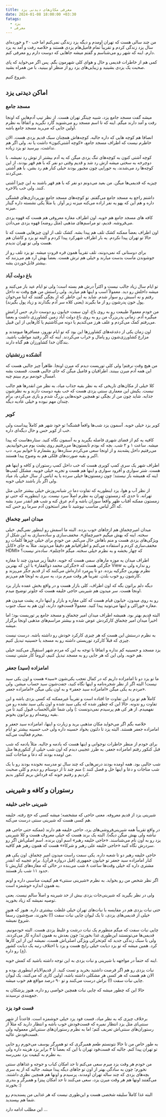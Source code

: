 ```yaml
---
title: معرفی مکان‌های دیدنی یزد
date: 2024-01-08 18:00:00 +03:30
fatags:
  - یزد
  - معرفی
---
```

من چند سالی هست که تهران اومدم و دیگه یزد زندگی نمی‌کنم اما خب ۲۰ و خورده‌ای سال یزد زندگی کردم و تقریباً تمام فامیل‌هام یزدی هستند و خلاصه رفت و آمد به یزد دارم. اینه که شهر رو می‌شناسم و گفتم میشه جاهایی که دوست دارم رو معرفی کنم. 

کمی هم از خاطرات قدیمی و حال و هوای کلی شهرمون بگم. پس اگر می‌خواید که پای صحبت یک یزدی بشینید و زیبایی‌های یزد رو از منظر او ببینید، با من همراه بشید.

شروع کنیم. 
## اماکن دیدنی یزد 
### مسجد جامع
میشه گفت مسجد جامع یزد، شبیه چیتگر تهران هست. از نظر تیپ آدم‌هایی که اونجا رفت و آمد دارند میگم. اینه که تا اسم مسجد رو می‌شنوید گارد نگیرید و اتفاقاً به نظرم اولین جایی که می‌رید مسجد جامع باشه. 

انصافا هم کوچه هایی که داره جالبه. کوچه‌هاش همچنان سبک قدیم یزدی هست. الان خاطرم نیست که اطراف مسجد جامع، «کوچه آشتی‌کنون» داشت یا نه. ولی اگر هم نداشت، بپرسید تو یزد زیاده. 

کوچه آشتی کنون به کوچه‌های تنگ یزدی میگن که یه آدم بیشتر از توش رد نمیشه. با دوچرخه به سختی میشه ازش رد شد و قدیم وقتی دو نفر که با هم قهر بودند، از این کوچه‌ها رد می‌شدند، یه جورایی چون مجبور بودند خیلی کنار هم رد بشن، با هم آشتی می‌کردند.

چیزیه که قدیمی‌ها میگن. من بعید می‌دونم دو نفر که با هم قهر باشند به این چیزا آشتی کنند. ولی خب بالاخره. 

داشتم راجع به مسجد جامع می‌گفتم. تو کوچه‌های مسجد جامع نورپردازی‌های قشنگی داره و هم این که یهو یه نفر اراده می‌کنه میزنه زیر آواز. یا مثلاً یکی نشسته داره گیتار میزنه. 

کافه های مسجد جامع هم خوبه. اون اطراف مغازه معروفی هم هست که قهوه یزدی می‌فروشه. قدیم، تو مراسم‌های مذهبی (مثل روضه) قهوه یزدی‌ می‌دادن. 

اون اطراف بعضاً ممکنه کشک تلف هم پیدا بشه. کشک تلف از اون چیزهایی هست که تا حالا تو تهران پیدا نکردم. یه بار اطراف شهرکرد پیدا کردم و البته تو یزد و کاشان هم هست ولی تو تهران ندیدم. 

برای دوستانی که نمی‌دونند، تلف تقریباً همون قره قروت میشه. تو یزد تلف رو از جوشوندن ماست بدست میارند و خیلی هم ترش هست. بعضاً بهش آرد هم می‌زنند که بیشتر قابل‌خوردن بشه. 

### باغ دولت آباد
تو ایام سال زیاد جالب نیست و اکثراً درش هم بسته است؛ ولی تو ایام عید باز می‌کنند و میشه داخلش رو دید. معمولاً اسب و اینها هم میارند. ولی راستش من هیچ وقت نه داخل رفتم و نه اسبش رو سوار شدم. شاید به این خاطر که از بچگی گفتند که اینا می‌خوان پول خون پدرشون رو از ما بگیرند (یعنی کلاه سر آدم بگذارند و زیاد پول بگیرند).

من خودم معمولا طبیعت رو به روی باغ، اون سمت خیابون رو دوست دارم. حس آرامش میگیره آدم. زمانی پدربزرگ من رو به روی باغ دولت آباد زمین کشاورزی داشت و بعضاً می‌رفتم کمک می‌کردم و علف هرز می‌کندیم یا دونه می‌کاشتیم یا کارهایی از این قبیل. 

اون زمان یکی از دغدغه‌های کشاورزها این بود که تو ایام نوروز، مسافرها میومدند و مزارع کشاورزی‌شون رو پامال و خراب می‌کردند. اینه که اگر رفتید مواظب باشید. بندگان خدا کشاورزان هم گناه دارند. 
### آتشکده زرتشتیان 
من هیچ وقت نرفتم! ولی کلی توریست دیدم که میرن اونجا. ظاهراً چیز جالبی هست که این همه آدم میرن ببینند. اطرافیان و فامیل میگن که جای جالبی هست. قسمت بشه امسال خودمم برم ببینم چیه. 

کلا خیلی از مکان‌های تاریخی که به نظر بقیه جذاب میاد، به نظر من انقدرها هم جالب نیست. یکیش این معماری سنتی یزدی هست که خب بقیه دوست دارند و به نظرشون جذابه. شاید چون من از بچگی تو همچین خونه‌هایی بزرگ شدم و بازی می‌کردم، برام چندان مهم نبوده و خیلی عادیه دیگه. 

### کویر
کویر یزد خیلی خوبه. آسمون یزد شب‌ها واقعاً قشنگه! تو خود شهر هم کاملاً پیداست ولی خب از کویر حس و حال دیگه‌ای داره. 

کافیه یه کم از فضای شهری فاصله بگیرید و به آسمون نگاه کنید. ستاره‌هاست که پیدا میشه. ساعت ۱ و ۲ شب. بچه که بودم تابستون‌ها می‌رفتیم روی پشت بوم می‌خوابیدیم. می‌رفتیم داخل پشه‌بند و از اونجا سعی می‌کردم ستاره‌ها رو بشمارم تا خوابم ببره. دب اکبر و بقیه صورت‌های فلکی هم به وضوح پیدا هستند. 

اطراف شهر یک سری کمپ کویری هست که خب داخل کمپ رستوران و کافه و اینها هم هست. شتر سواری و آفرود سواری و اینها هم هست و تجربه خیلی خوبیه. مشکل کمپ‌ها اینه که همیشه باز نیستند؛ چون زمستون‌ها خیلی سرده یا یه ایامی از سال خیلی باد میاد ولی اگر باز باشند خیلی خوبه. 

از نظر آب و هوا، یزد اینطوریه که تفاوت دما در شبانه‌روزش خیلی بیشتر جایی مثل تهرانه. تا حدی که زمستون‌ تهران به نظرم اصلاً سرد نیست. یزد اینطوریه که حتی تو زمستون ممکنه آفتاب ظهر واقعاً سوزان باشه و آدم عرق کنه و شب هم انقدر سرد بشه که اگر لباس مناسب نپوشید تا مغز استخون آدم سرما رو حس کنه. 
### میدان امیر چخماق
میدان امیرچخماق هم ازجاهای خوب یزده. البته ما اسمش رو اینطور نمی‌گیم. خیلی سخته. اینه که بهش میگیم «میرچماق». مخفف‌سازی و ساده‌سازی به این شکل از ویژگی‌های یزدی هست و منم باهاش حال می‌کنم. من خودم برای خیلی چیزها کلمات رو مخفف‌سازی کردم و استفاده می‌کنم و اطرافیانم هم دقیقاً می‌دونند. مثلاً به جای «کابل HDMI» که چهار بخشه و به نظرم خیلی سخته. میگم  «اچتلم». ساده‌تر نیست؟ 

اطراف میدان یه موزه مارهای سمی هست که خوبه. دقیقاً زیر میدون چند تا مغازه جگرکی هست که «جگرکی محمد ذوالفقار» با این که بهترین View رو نداره ولی به نظرم بهترین جگرکیه یزده. دو تا پیرمرد اداره‌اش می‌کنند که از قدیم جگر می‌پزند و کارشون رو خوب بلدن. تقریباً هر وقت میرم یزد، یه سری به اونجا هم می‌زنم. 

دیگه دلم براتون بگه که اون اطراف، کلی بازار هست و در واقع بخش عمده بازار یزد اونجا هست. سر میدون هم شیرینی حاجی خلیفه هست که جلوتر توضیح میدم. 

رو به روی میدون، خیابون قیام هست که کلی مغازه و بازار و اینها داره. پشت میدون هم مغازه خوراکی و اینها می‌تونید پیدا کنید. معمولاً فست‌فود دارند، اون هم به سبک جنوب. 

البته قدیم بهتر بود. همیشه اطراف میدان امیر چخماق و مسجد جامع پر توریست بود؛ اما اخیراً میدان امیر چخماق کارکردش عوض شده و بیشتر مراسم‌های مذهبی اونجا برگزار میشه. 

به نظرم درستش این هست که هر چیزی کارکرد خودش رو داشته باشه. درست نیست چیزی که قبلاً کارکرد توریستی داشته رو به مسجد یا حسینیه تبدیل کنیم. 

یزد مسجد و حسینیه کم نداره و اتفاقا با توجه به این که مردم شهر استقبال می‌کنند خیلی هم خوبه. ولی این که هر جایی رو به مسجد تبدیل کنیم، لزوماً کار مثبتی نیست. 

### امامزاده (سید) جعفر
ما تو یزد دو تا امامزاده داریم که در کمال تعجب یکی‌شون «سید» هست و اون یکی سید نیست! البته اگر از نظر شجره‌نامه و اینها نگاه کنید، جفت‌شون سید حساب میشن. ولی مردم به یکی میگن «امامزاده سید جعفر» و به اون یکی میگن «امامزاده جعفر». 

کاملاً هم تو یزد این تفاوت جا افتاده است و تقریباً غیرممکنه که کسی یزدی باشه و این تفاوت رو ندونه. حالا این که چطور شده که یکی سید شده و اون یکی سید نشده رو من نفهمیدم. از هر کی هم پرسیدم نمی‌دونست :) ولی شما علی‌الحساب قبول کنید تا من بقیه روضه‌ام رو براتون بخونم. 

خلاصه بگم اگر می‌خواید مکان مذهبی برید و زیارت و اینها، امامزاده سید جعفر و امامزاده جعفر هستند. البته یزد تا دلتون بخواد حسینه داره ولی خب حسینه بیشتر تو ایام محرم فعالیت می‌کنه.

برای خودم از منظر خاطرات نوجوانی و اینها هست که یادمه و جالبه. مثلاً یادمه که شب قبل کنکور رفتم امامزاده جعفر. به طرز عجیبی دیدم که اون شب خیلی از کنکوری‌ها مثل من اومده بودند که دعا و مناجات کنند. 

شب جالبی بود. همه اومده بودند درس‌هایی که چند سال تو مدرسه نخونده بودند رو با یک شب مناجات و دعا و اینها حل و فصل کنند :) منم چند تا از دوستام رو دیدم و کلی صحبت کردیم و رفتیم خونه که فرداش بریم کنکور بدیم. 

## رستوران و کافه و شیرینی
### شیرینی حاجی خلیفه
شیرینی یزد از قدیم معروفه. معنی حاجی که مشخصه؛ میشه کسی که حج رفته. خلیفه هم کسی هست که شیرینی سنتی درست می‌کنه. 

در واقع تقریباً همه شیرینی‌فروشی‌های یزد، حاجی خلیفه هم دارند (ممکنه حتی حاجی هم نباشه ولی بهش میگن دیگه). البته یک برند هست که خیلی معروف هست و کلا شیرینی یزد رو به اون نام می‌شناسند. «حاجی خلیفه رهبر» اسم اون برنده. اسم اصلی‌اش اگر رو سردرش نگاه کنید «حاجی خلیفه علی رهبر و شرکاء» هست که همون رهبر هم کافیه. 

حاجی خلیفه رهبر دو تا شعبه داره. یکی سمت راست میدون امیر چخماق. اون یکی هم کنار امامزاده سید جعفر تو خیابون جمهوری (قبل دروازه قرآن). برام عجیبه که انقدر مشتری داره که خیلی وقت‌ها ساعت ۸ شب می‌بنده در حالی که مغازه‌های کناریش تا حدود ۱۱ شب باز هستند. 

اگر نظر شخص من رو بخواید. به نظرم «شیرینی سنتی» هم کیفیت مناسبی داره و اونم به همون اندازه خوشمزه است. 

ولی در نظر بگیرید که شیرینی‌جات یزدی بیش از حد شیرینه و اصلاً سالم نیست. یعنی توصیه نمیشه که زیاد بخورید. 

حتی نبات یزدی هم در مقایسه با نبات‌های تهران خیلی غلظت بیشتری داره. هنوز که هنوز خیلی از قدیمی‌های یزدی، تا یک لیوان چایی نبات سفت‌ (!) نخورند، صبح‌شون رسماً شروع نمیشه. 

چایی نبات سفت که میگم منظورم یک نبات درشت و غلیظ یزدی هست. البته خودمونیم. قدیمی‌ها می‌تونستند این‌طوری غذا بخورند؛ چون بعدش به همون اندازه کار می‌کردند. ولی با سبک زندگی جدید که کم‌تحرکی ویژگی اصلی‌اش هست، نمیشه این از این کارها کرد. همین میشه که تو یزد دیابت خیلی رایج هست و یزد با اختلاف رتبه یک دیابت کشور رو داره ([+](https://www.irna.ir/news/84939704/%DB%8C%D8%B2%D8%AF-%D8%B1%D8%AA%D8%A8%D9%87-%D9%86%D8%AE%D8%B3%D8%AA-%D8%B4%DB%8C%D9%88%D8%B9-%D8%AF%DB%8C%D8%A7%D8%A8%D8%AA-%DA%A9%D8%B4%D9%88%D8%B1-%D8%B1%D8%A7-%D8%AF%D8%A7%D8%B1%D8%A7%D8%B3%D8%AA)). 

اینه که حتماً در مواجهه با شیرینی و نبات یزدی به این توجه داشته باشید که کمش خوبه. 

نبات یزدی رو هم اگر فرصت داشتید بخرید و تست کنید. از قدیم‌الایام اینطوری بوده و الان هم هست که هر کسی هر مشکلی داشته باشه، اولین کاری که می‌کنند، یک لیوان چایی نبات سفت (!) براش درست می‌کنند و تو ۹۰ درصد مواقع هم خوب میشه. 

حالا این که چطور میشه که چایی نبات همچین خواصی رو داره، هنوز پزشکان به جمع‌بندی نرسیدند. 

### فست‌ فود یزد
برخلاف چیزی که به نظر میاد، فست فود یزد خیلی خوشمزه است. قاعدتاً از شهر سنتی‌ای مثل یزد انتظار نمیره که فست‌فودش خوب باشه و انتظار دارید که مثلاً از رستوران‌های سنتی‌اش تعریف کنم؛‌ اما به نظرم رستوران‌های سنتی‌اش معمولیه ولی فست‌فودش عالیه. 

به طور خاص من تا حالا نتونستم طعم همبرگری که تو همبرگر یوسف می‌خورم رو جایی تو تهران پیدا کنم. جالبه که فست‌فود تهران با این که بعضاً تا ۳ برابر یزد هزینه داره ولی به نظرم به کیفیت یزد نمی‌رسه. 

من خودم هر وقت یزد میرم سعی می‌کنم تا حد امکان کباب و جوجه و غذاهای سنتی نخورم؛ چون به سادگی بهتر از اون تو جاهای دیگه پیدا میشه. جالبه که از یه سری بچه‌های یزدی که چند ساله تهران اومدند، پرسیدم و اونها هم همچین نظری داشتند. می‌گفتند اونها هم هر وقت میرن یزد، سعی می‌کنند تا حد امکان پیتزا و همبرگر و بندری بخورند :) 

البته غذا کاملاً سلیقه شخصی هست و این‌طوری نیست که هر غذایی من پسندیدم رو شما هم بپسندید. 

این مطلب ادامه دارد ... 
